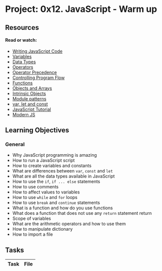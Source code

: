 # Project: 0x12. JavaScript - Warm up

## Resources

#### Read or watch:

* [Writing JavaScript Code](https://intranet.alxswe.com/rltoken/3HLjEesLsmyWfRUWnxgUGg)
* [Variables](https://intranet.alxswe.com/rltoken/zgOWmcpVLZFEmFlmuwayyg)
* [Data Types](https://intranet.alxswe.com/rltoken/VPd6JWaLrwOBzjAeXNAEqg)
* [Operators](https://intranet.alxswe.com/rltoken/3HLjEesLsmyWfRUWnxgUGg)
* [Operator Precedence](https://intranet.alxswe.com/rltoken/PHtcJJk30gBNmlFQ9R4RVg)
* [Controlling Program Flow](https://intranet.alxswe.com/rltoken/tsreKcNh_KmTmLPHsfvJRw)
* [Functions](https://intranet.alxswe.com/rltoken/e3EfHIxICdIncGBwwIDbXQ)
* [Objects and Arrays](https://intranet.alxswe.com/rltoken/jg7IbvJpV2oLIKgqOAQH1g)
* [Intrinsic Objects](https://intranet.alxswe.com/rltoken/jg7IbvJpV2oLIKgqOAQH1g)
* [Module patterns](https://intranet.alxswe.com/rltoken/g-MgvO09Ur02RhM63gVyXw)
* [var, let and const](https://intranet.alxswe.com/rltoken/gJi61GeJTRX0g-M0Rx-0Iw)
* [JavaScript Tutorial](https://intranet.alxswe.com/rltoken/Y8hkOcy5jO22lQGyF6_NiA)
* [Modern JS](https://intranet.alxswe.com/rltoken/NZawtiBjWUpiojnrtVywNw)
## Learning Objectives

### General

* Why JavaScript programming is amazing
* How to run a JavaScript script
* How to create variables and constants
* What are differences between <code>var</code>, <code>const</code> and <code>let</code>
* What are all the data types available in JavaScript
* How to use the <code>if</code>, <code>if ... else</code> statements
* How to use comments
* How to affect values to variables
* How to use <code>while</code> and <code>for</code> loops
* How to use <code>break</code> and <code>continue</code> statements
* What is a function and how do you use functions
* What does a function that does not use any <code>return</code> statement return
* Scope of variables
* What are the arithmetic operators and how to use them
* How to manipulate dictionary
* How to import a file
## Tasks

| Task | File |
| ---- | ---- |

